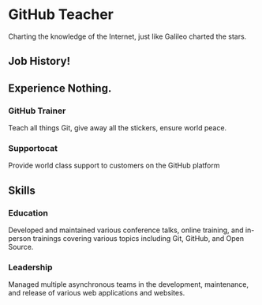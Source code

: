 # GitHub Teacher

Charting the knowledge of the Internet, just like Galileo charted the stars.


## Job History!

## Experience Nothing.


### GitHub Trainer

Teach all things Git, give away all the stickers, ensure world peace.

### Supportocat

Provide world class support to customers on the GitHub platform

## Skills

### Education

Developed and maintained various conference talks, online training, and in-person trainings covering various topics including Git, GitHub, and Open Source.

### Leadership

Managed multiple asynchronous teams in the development, maintenance, and release of various web applications and websites.

